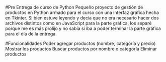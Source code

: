 #Pre Entrega de curso de Python
Pequeño proyecto de gestión de productos en Python armado para el curso con una interfaz gráfica hecha en Tkinter. 
Si bien estuve leyendo y decia que no era necesario hacer dos archivos distintos como en JavaScript para la parte gráfica, los separé porque me es más prolijo y no sabía si iba a poder terminar la parte gráfica para el día de la entrega.

#Funcionalidades
Poder agregar productos (nombre, categoría y precio)
Mostrar los productos
Buscar productos por nombre o categoría
Eliminar productos
